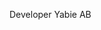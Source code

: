 Developer Yabie AB
<!---
hakanbjorsin/hakanbjorsin is a ✨ special ✨ repository because its `README.md` (this file) appears on your GitHub profile.
You can click the Preview link to take a look at your changes.
--->

